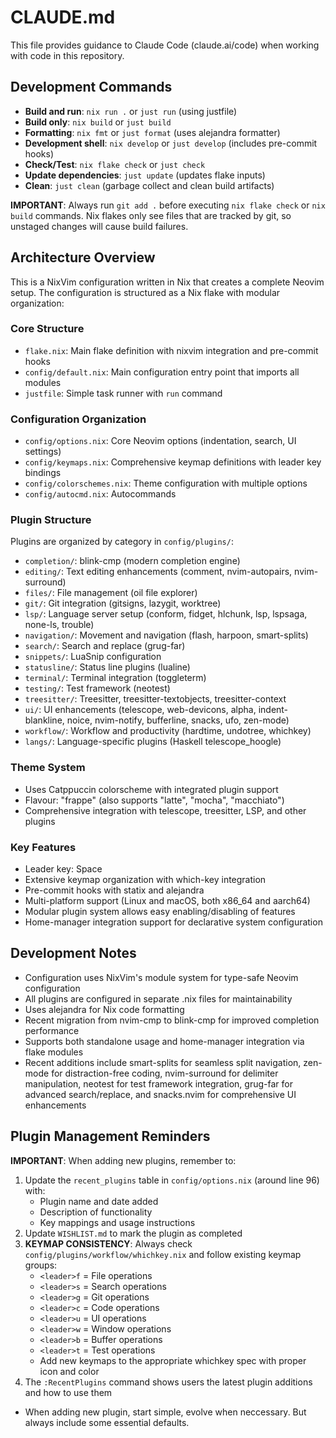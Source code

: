 # CLAUDE.md

This file provides guidance to Claude Code (claude.ai/code) when working with code in this repository.

## Development Commands

- **Build and run**: `nix run .` or `just run` (using justfile)
- **Build only**: `nix build` or `just build`
- **Formatting**: `nix fmt` or `just format` (uses alejandra formatter)
- **Development shell**: `nix develop` or `just develop` (includes pre-commit hooks)
- **Check/Test**: `nix flake check` or `just check`
- **Update dependencies**: `just update` (updates flake inputs)
- **Clean**: `just clean` (garbage collect and clean build artifacts)

**IMPORTANT**: Always run `git add .` before executing `nix flake check` or `nix build` commands. Nix flakes only see files that are tracked by git, so unstaged changes will cause build failures.

## Architecture Overview

This is a NixVim configuration written in Nix that creates a complete Neovim setup. The configuration is structured as a Nix flake with modular organization:

### Core Structure
- `flake.nix`: Main flake definition with nixvim integration and pre-commit hooks
- `config/default.nix`: Main configuration entry point that imports all modules
- `justfile`: Simple task runner with `run` command

### Configuration Organization
- `config/options.nix`: Core Neovim options (indentation, search, UI settings)
- `config/keymaps.nix`: Comprehensive keymap definitions with leader key bindings
- `config/colorschemes.nix`: Theme configuration with multiple options
- `config/autocmd.nix`: Autocommands

### Plugin Structure
Plugins are organized by category in `config/plugins/`:
- `completion/`: blink-cmp (modern completion engine)
- `editing/`: Text editing enhancements (comment, nvim-autopairs, nvim-surround)
- `files/`: File management (oil file explorer)
- `git/`: Git integration (gitsigns, lazygit, worktree)
- `lsp/`: Language server setup (conform, fidget, hlchunk, lsp, lspsaga, none-ls, trouble)
- `navigation/`: Movement and navigation (flash, harpoon, smart-splits)
- `search/`: Search and replace (grug-far)
- `snippets/`: LuaSnip configuration
- `statusline/`: Status line plugins (lualine)
- `terminal/`: Terminal integration (toggleterm)
- `testing/`: Test framework (neotest)
- `treesitter/`: Treesitter, treesitter-textobjects, treesitter-context
- `ui/`: UI enhancements (telescope, web-devicons, alpha, indent-blankline, noice, nvim-notify, bufferline, snacks, ufo, zen-mode)
- `workflow/`: Workflow and productivity (hardtime, undotree, whichkey)
- `langs/`: Language-specific plugins (Haskell telescope_hoogle)

### Theme System
- Uses Catppuccin colorscheme with integrated plugin support
- Flavour: "frappe" (also supports "latte", "mocha", "macchiato")
- Comprehensive integration with telescope, treesitter, LSP, and other plugins

### Key Features
- Leader key: Space
- Extensive keymap organization with which-key integration
- Pre-commit hooks with statix and alejandra
- Multi-platform support (Linux and macOS, both x86_64 and aarch64)
- Modular plugin system allows easy enabling/disabling of features
- Home-manager integration support for declarative system configuration

## Development Notes

- Configuration uses NixVim's module system for type-safe Neovim configuration
- All plugins are configured in separate .nix files for maintainability
- Uses alejandra for Nix code formatting
- Recent migration from nvim-cmp to blink-cmp for improved completion performance
- Supports both standalone usage and home-manager integration via flake modules
- Recent additions include smart-splits for seamless split navigation, zen-mode for distraction-free coding, nvim-surround for delimiter manipulation, neotest for test framework integration, grug-far for advanced search/replace, and snacks.nvim for comprehensive UI enhancements

## Plugin Management Reminders

**IMPORTANT**: When adding new plugins, remember to:
1. Update the `recent_plugins` table in `config/options.nix` (around line 96) with:
   - Plugin name and date added
   - Description of functionality
   - Key mappings and usage instructions
2. Update `WISHLIST.md` to mark the plugin as completed
3. **KEYMAP CONSISTENCY**: Always check `config/plugins/workflow/whichkey.nix` and follow existing keymap groups:
   - `<leader>f` = File operations
   - `<leader>s` = Search operations  
   - `<leader>g` = Git operations
   - `<leader>c` = Code operations
   - `<leader>u` = UI operations
   - `<leader>w` = Window operations
   - `<leader>b` = Buffer operations
   - `<leader>t` = Test operations
   - Add new keymaps to the appropriate whichkey spec with proper icon and color
4. The `:RecentPlugins` command shows users the latest plugin additions and how to use them
- When adding new plugin, start simple, evolve when neccessary. But always include some essential defaults.